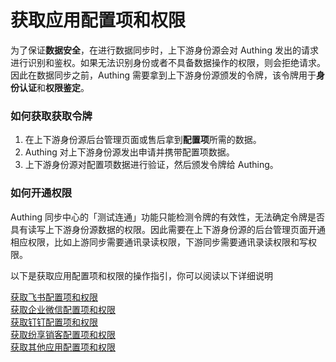# 获取应用配置项和权限

<LastUpdated/>

为了保证**数据安全**，在进行数据同步时，上下游身份源会对 Authing 发出的请求进行识别和鉴权。如果无法识别身份或者不具备数据操作的权限，则会拒绝请求。因此在数据同步之前，Authing 需要拿到上下游身份源颁发的令牌，该令牌用于**身份认证**和**权限鉴定**。
<br/>

### 如何获取获取令牌

1. 在上下游身份源后台管理页面或售后拿到**配置项**所需的数据。
2. Authing 对上下游身份源发出申请并携带配置项数据。
3. 上下游身份源对配置项数据进行验证，然后颁发令牌给 Authing。

### 如何开通权限

Authing 同步中心的「测试连通」功能只能检测令牌的有效性，无法确定令牌是否具有读写上下游身份源数据的权限。因此需要在上下游身份源的后台管理页面开通相应权限，比如上游同步需要通讯录读权限，下游同步需要通讯录读权限和写权限。


以下是获取应用配置项和权限的操作指引，你可以阅读以下详细说明

[获取飞书配置项和权限](./lark.md)<br/>
[获取企业微信配置项和权限](./wechatwork.md)<br/>
[获取钉钉配置项和权限](./dingding.md)<br/>
[获取纷享销客配置项和权限](./fxiaoke.md)<br/>
[获取其他应用配置项和权限](./others.md)<br/>

